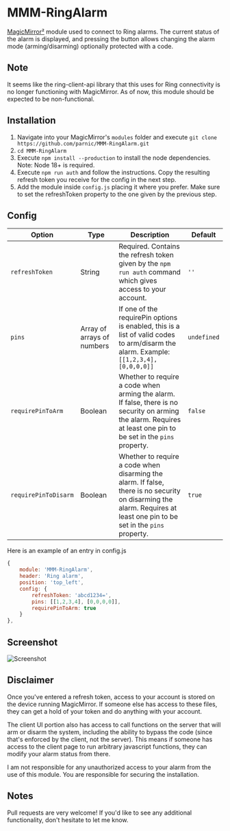 # MMM-RingAlarm

[MagicMirror²](https://github.com/MichMich/MagicMirror) module used to connect to Ring alarms. The current status of the alarm is displayed, and pressing the button allows changing the alarm mode (arming/disarming) optionally protected with a code.

## Note

It seems like the ring-client-api library that this uses for Ring connectivity is no longer functioning with MagicMirror. As of now, this module should be expected to be non-functional.

## Installation

1. Navigate into your MagicMirror's `modules` folder and execute `git clone https://github.com/parnic/MMM-RingAlarm.git`
2. `cd MMM-RingAlarm`
3. Execute `npm install --production` to install the node dependencies. Note: Node 18+ is required.
4. Execute `npm run auth` and follow the instructions. Copy the resulting refresh token you receive for the config in the next step.
5. Add the module inside `config.js` placing it where you prefer. Make sure to set the refreshToken property to the one given by the previous step.

## Config

|Option|Type|Description|Default|
|---|---|---|---|
|`refreshToken`|String|Required. Contains the refresh token given by the `npm run auth` command which gives access to your account.|`''`|
|`pins`|Array of arrays of numbers|If one of the requirePin options is enabled, this is a list of valid codes to arm/disarm the alarm. Example: `[[1,2,3,4], [0,0,0,0]]`|`undefined`|
|`requirePinToArm`|Boolean|Whether to require a code when arming the alarm. If false, there is no security on arming the alarm. Requires at least one pin to be set in the `pins` property.|`false`|
|`requirePinToDisarm`|Boolean|Whether to require a code when disarming the alarm. If false, there is no security on disarming the alarm. Requires at least one pin to be set in the `pins` property.|`true`|

Here is an example of an entry in config.js

```js
{
    module: 'MMM-RingAlarm',
    header: 'Ring alarm',
    position: 'top_left',
    config: {
        refreshToken: 'abcd1234=',
        pins: [[1,2,3,4], [0,0,0,0]],
        requirePinToArm: true
    }
},
```

## Screenshot

![Screenshot](/screenshot.png?raw=true "disarmed")

## Disclaimer

Once you've entered a refresh token, access to your account is stored on the device running MagicMirror. If someone else has access to these files, they can get a hold of your token and do anything with your account.

The client UI portion also has access to call functions on the server that will arm or disarm the system, including the ability to bypass the code (since that's enforced by the client, not the server). This means if someone has access to the client page to run arbitrary javascript functions, they can modify your alarm status from there.

I am not responsible for any unauthorized access to your alarm from the use of this module. You are responsible for securing the installation.

## Notes

Pull requests are very welcome! If you'd like to see any additional functionality, don't hesitate to let me know.
